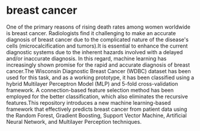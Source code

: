 # breast cancer
 One of the primary reasons of rising death rates among women worldwide is breast cancer. Radiologists find it challenging to make an accurate diagnosis of breast cancer due to the complicated nature of the disease's cells (microcalcification and tumors).It is essential to enhance the current diagnostic systems due to the inherent hazards involved with a delayed and/or inaccurate diagnosis. In this regard, machine learning has increasingly shown promise for the rapid and accurate diagnosis of breast cancer.The Wisconsin Diagnostic Breast Cancer (WDBC) dataset has been used for this task, and as a working prototype, it has been classified using a hybrid Multilayer Perceptron Model (MLP) and 5-fold cross-validation framework. A connection-based feature selection method has been employed for the better classification, which also eliminates the recursive features.This repository introduces a new machine learning-based framework that effectively predicts breast cancer from patient data using the Random Forest, Gradient Boosting, Support Vector Machine, Artificial Neural Network, and Multilayer Perception techniques.